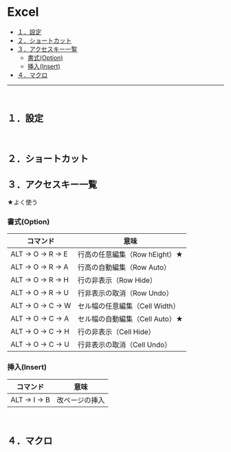 # Excel

<!-- TOC -->

- [１．設定](#１．設定)
- [２．ショートカット](#２．ショートカット)
- [３．アクセスキー一覧](#３．アクセスキー一覧)
    - [書式(Option)](#書式option)
    - [挿入(Insert)](#挿入insert)
- [４．マクロ](#４．マクロ)

<!-- /TOC -->
---
<br>
<!-- NEXT INDENT -->

<a id="markdown-１．設定" name="１．設定"></a>
## １．設定

<br>
<!-- NEXT INDENT -->

<a id="markdown-２．ショートカット" name="２．ショートカット"></a>
## ２．ショートカット

<a id="markdown-３．アクセスキー一覧" name="３．アクセスキー一覧"></a>
## ３．アクセスキー一覧

★よく使う

<a id="markdown-書式option" name="書式option"></a>
### 書式(Option)
| コマンド | 意味 |
| ---- | ---- |
| ALT → O → R → E | 行高の任意編集（Row hEight）★ |
| ALT → O → R → A | 行高の自動編集（Row Auto） |
| ALT → O → R → H | 行の非表示（Row Hide） |
| ALT → O → R → U | 行非表示の取消（Row Undo） |
| ALT → O → C → W | セル幅の任意編集（Cell Width） |
| ALT → O → C → A | セル幅の自動編集（Cell Auto）★ |
| ALT → O → C → H | 行の非表示（Cell Hide） |
| ALT → O → C → U | 行非表示の取消（Cell Undo） |

<a id="markdown-挿入insert" name="挿入insert"></a>
### 挿入(Insert)
|  コマンド  |  意味  |
| ---- | ---- |
| ALT → I → B | 改ページの挿入 |

<br>
<!-- NEXT INDENT -->

<a id="markdown-４．マクロ" name="４．マクロ"></a>
## ４．マクロ
<br>
<!-- NEXT INDENT -->